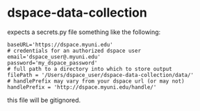 # dspace-data-collection

expects a secrets.py file something like the following:
```
baseURL='https://dspace.myuni.edu'
# credentials for an authorized dspace user
email='dspace_user@.myuni.edu'
password='my_dspace_password'
# full path to a directory into which to store output
filePath = '/Users/dspace_user/dspace-data-collection/data/'
# handlePrefix may vary from your dspace url (or may not)
handlePrefix = 'http://dspace.myuni.edu/handle/'
```
this file will be gitignored.
